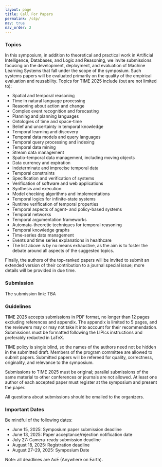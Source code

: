 ```yaml
---
layout: page
title: Call For Papers
permalink: /c4p/
nav: true
nav_order: 2
---
```


### Topics

In this symposium, in addition to theoretical and practical work in Artificial Intelligence, Databases, and Logic and Reasoning, we invite submissions focusing on the development, deployment, and evaluation of Machine Learning Systems that fall under the scope of the symposium. Such systems papers will be evaluated primarily on the quality of the empirical evaluation and reusability. Topics for TIME 2025 include (but are not limited to):

- Spatial and temporal reasoning
- Time in natural language processing
- Reasoning about action and change
- Complex event recognition and forecasting
- Planning and planning languages
- Ontologies of time and space-time
- Belief and uncertainty in temporal knowledge
- Temporal learning and discovery
- Temporal data models and query languages
- Temporal query processing and indexing
- Temporal data mining
- Stream data management
- Spatio-temporal data management, including moving objects
- Data currency and expiration
- Indeterminate and imprecise temporal data
- Temporal constraints
- Specification and verification of systems
- Verification of software and web applications
- Synthesis and execution
- Model checking algorithms and implementations
- Temporal logics for infinite-state systems
- Runtime verification of temporal properties
- Temporal aspects of agent- and policy-based systems
- Temporal networks
- Temporal argumentation frameworks
- Automata-theoretic techniques for temporal reasoning
- Temporal knowledge graphs
- Time-series data management
- Events and time series explanations in healthcare
- The list above is by no means exhaustive, as the aim is to foster the debate around all aspects of the suggested topics.

Finally, the authors of the top-ranked papers will be invited to submit an extended version of their contribution to a journal special issue; more details will be provided in due time.


### Submission

The submission link: TBA


### Guidelines

TIME 2025 accepts submissions in PDF format, no longer than 12 pages excluding references and appendix. The appendix is limited to 5 pages, and the reviewers may or may not take it into account for their recommendation. Submissions must be formatted following the LIPIcs instructions and preferably redacted in LaTeX.

TIME policy is single blind, so the names of the authors need not be hidden in the submitted draft. Members of the program committee are allowed to submit papers. Submitted papers will be refereed for quality, correctness, originality, and relevance to the symposium.

Submissions to TIME 2025 must be original; parallel submissions of the same material to other conferences or journals are not allowed. At least one author of each accepted paper must register at the symposium and present the paper.

All questions about submissions should be emailed to the organizers.

### Important Dates

Be mindful of the following dates:

- June 15, 2025: Symposium paper submission deadline
- June 13, 2025: Paper acceptance/rejection notification date
- July 27: Camera-ready submission deadline
- August 18, 2025: Registration deadline
- August 27–29, 2025: Symposium Date

Note: all deadlines are AoE (Anywhere on Earth).

